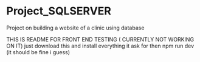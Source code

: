 # Project_SQLSERVER
Project on building a website of a clinic using database



THIS IS README FOR FRONT END TESTING ( CURRENTLY NOT WORKING ON IT)
 just download this and install everything it ask for
 then npm run dev
 (it should be fine i guess)
